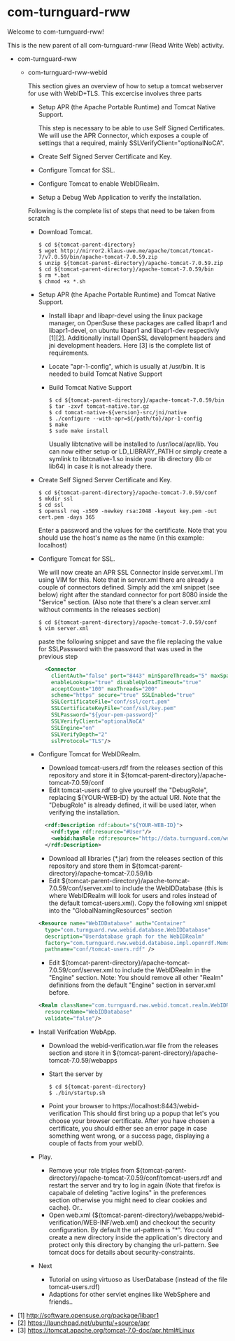 # com-turnguard-rww

Welcome to com-turnguard-rww!

This is the new parent of all com-turnguard-rww (Read Write Web) activity.

- com-turnguard-rww
  - com-turnguard-rww-webid
  
      This section gives an overview of how to setup a tomcat webserver for use with WebID+TLS. This excercise involves three parts
    * Setup APR (the Apache Portable Runtime) and Tomcat Native Support.
       
      This step is necessary to be able to use Self Signed Certificates. We will use the APR Connector, which exposes a couple of settings that a required, mainly SSLVerifyClient="optionalNoCA". 
    * Create Self Signed Server Certificate and Key.
    * Configure Tomcat for SSL.
    * Configure Tomcat to enable WebIDRealm.
    * Setup a Debug Web Application to verify the installation.
  
    Following is the complete list of steps that need to be taken from scratch
    * Download Tomcat. 
    
       `$ cd ${tomcat-parent-directory}`<br/>
       `$ wget http://mirror2.klaus-uwe.me/apache/tomcat/tomcat-7/v7.0.59/bin/apache-tomcat-7.0.59.zip`<br/>
       `$ unzip ${tomcat-parent-directory}/apache-tomcat-7.0.59.zip`<br/>
       `$ cd ${tomcat-parent-directory}/apache-tomcat-7.0.59/bin`<br/>
       `$ rm *.bat`<br/>
       `$ chmod +x *.sh`<br/>
    * Setup APR (the Apache Portable Runtime) and Tomcat Native Support.
    
      * Install libapr and libapr-devel using the linux package manager, on OpenSuse these packages are called libapr1 and libapr1-devel, on ubuntu libapr1 and libapr1-dev respectivly [1][2]. Additionally install OpenSSL development headers and jni development headers. Here [3] is the complete list of requirements.
      * Locate "apr-1-config", which is usually at /usr/bin. It is needed to build Tomcat Native Support
      * Build Tomcat Native Support
       
         `$ cd ${tomcat-parent-directory}/apache-tomcat-7.0.59/bin`<br/>
         `$ tar -zxvf tomcat-native.tar.gz`<br/>
         `$ cd tomcat-native-${version}-src/jni/native`<br/>
         `$ ./configure --with-apr=${/path/to}/apr-1-config`<br/>
         `$ make`<br/>
         `$ sudo make install`<br/>

         Usually libtcnative will be installed to /usr/local/apr/lib. You can now either setup or LD_LIBRARY_PATH
         or simply create a symlink to libtcnative-1.so inside your lib directory (lib or lib64) in case it is not already there.
         
    * Create Self Signed Server Certificate and Key.
    
      `$ cd ${tomcat-parent-directory}/apache-tomcat-7.0.59/conf`<br/>
      `$ mkdir ssl`<br/>
      `$ cd ssl`<br/>
      `$ openssl req -x509 -newkey rsa:2048 -keyout key.pem -out cert.pem -days 365`
      
      Enter a password and the values for the certificate. Note that you should use the host's name as the name (in this example: localhost)
      
    * Configure Tomcat for SSL.
    
      We will now create an APR SSL Connector inside server.xml. I'm using VIM for this. Note that in server.xml there are already a couple of connectors defined. Simply add the xml snippet (see below) right after the standard connector for port 8080 inside the "Service" section. (Also note that there's a clean server.xml without comments in the releases section)
    
      `$ cd ${tomcat-parent-directory}/apache-tomcat-7.0.59/conf`<br/>
      `$ vim server.xml`<br/>
      
      paste the following snippet and save the file replacing the value for SSLPassword with the password that was used in the previous step<br/>
      
      ```xml
        <Connector
          clientAuth="false" port="8443" minSpareThreads="5" maxSpareThreads="75"
          enableLookups="true" disableUploadTimeout="true"
          acceptCount="100" maxThreads="200"
          scheme="https" secure="true" SSLEnabled="true"
          SSLCertificateFile="conf/ssl/cert.pem"
          SSLCertificateKeyFile="conf/ssl/key.pem"
          SSLPassword="${your-pem-password}"
          SSLVerifyClient="optionalNoCA" 
          SSLEngine="on" 
          SSLVerifyDepth="2" 
          sslProtocol="TLS"/>
      ```
    * Configure Tomcat for WebIDRealm.
      * Download tomcat-users.rdf from the releases section of this repository and store it in ${tomcat-parent-directory}/apache-tomcat-7.0.59/conf
      * Edit tomcat-users.rdf to give yourself the "DebugRole", replacing ${YOUR-WEB-ID} by the actual URI. Note that the "DebugRole" is already defined, it will be used later, when verifying the installation.
      ```xml
        <rdf:Description rdf:about="${YOUR-WEB-ID}">
          <rdf:type rdf:resource="#User"/>
          <webid:hasRole rdf:resource="http://data.turnguard.com/webid/2.0/DebugRole"/>
        </rdf:Description>
      ```
      * Download all libraries (*.jar) from the releases section of this repository and store them in ${tomcat-parent-directory}/apache-tomcat-7.0.59/lib
      * Edit ${tomcat-parent-directory}/apache-tomcat-7.0.59/conf/server.xml to include the WebIDDatabase (this is where WebIDRealm will look for users and roles instead of the default tomcat-users.xml). Copy the following xml snippet into the "GlobalNamingResources" section
      ```xml
      <Resource name="WebIDDatabase" auth="Container"
        type="com.turnguard.rww.webid.database.WebIDDatabase"
        description="Userdatabase graph for the WebIDRealm"
        factory="com.turnguard.rww.webid.database.impl.openrdf.MemoryStoreFactory"
        pathname="conf/tomcat-users.rdf" />
      ```
      * Edit ${tomcat-parent-directory}/apache-tomcat-7.0.59/conf/server.xml to include the WebIDRealm in the "Engine" section. Note: You should remove all other "Realm" definitions from the default "Engine" section in server.xml before.
      ```xml
      <Realm className="com.turnguard.rww.webid.tomcat.realm.WebIDRealm" 
        resourceName="WebIDDatabase" 
        validate="false"/>
      ```
    * Install Verifcation WebApp.
      * Download the webid-verification.war file from the releases section and store it in ${tomcat-parent-directory}/apache-tomcat-7.0.59/webapps
      * Start the server by 
      
        `$ cd ${tomcat-parent-directory}`<br/>
        `$ ./bin/startup.sh`<br/>
        
      * Point your browser to https://localhost:8443/webid-verification
        This should first bring up a popup that let's you choose your browser certificate. After you have chosen a certificate, you should either see an error page in case something went wrong, or a success page, displaying a couple of facts from your webID.
        
    * Play.
      * Remove your role triples from ${tomcat-parent-directory}/apache-tomcat-7.0.59/conf/tomcat-users.rdf and restart the server and try to log in again (Note that firefox is capabale of deleting "active logins" in the preferences section otherwise you might need to clear cookies and cache). Or..
      * Open web.xml (${tomcat-parent-directory}/webapps/webid-verification/WEB-INF/web.xml) and checkout the security configuration. By default the url-pattern is "*". You could create a new directory inside the application's directory and protect only this directory by changing the url-pattern. See tomcat docs for details about security-constraints.
    * Next
      * Tutorial on using virtuoso as UserDatabase (instead of the file tomcat-users.rdf)
      * Adaptions for other servlet engines like WebSphere and friends..
      

* [1] http://software.opensuse.org/package/libapr1
* [2] https://launchpad.net/ubuntu/+source/apr
* [3] https://tomcat.apache.org/tomcat-7.0-doc/apr.html#Linux
